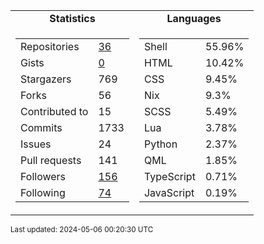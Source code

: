 
<table>
  <tr align="center">
    <td><b>Statistics</b></td>
    <td><b>Languages</b></td>
  </tr>
  <tr valign="top">
    <td>
      <table>
        <tr><td>Repositories</td><td><a href="https://github.com/Ruixi-rebirth?tab=repositories">36</a></td></tr>
        <tr><td>Gists</td><td><a href="https://gist.github.com/Ruixi-rebirth">0</a></td></tr>
        <tr><td>Stargazers</td><td>769</td></tr>
        <tr><td>Forks</td><td>56</td></tr>
        <tr><td>Contributed to</td><td>15</td></tr>
        <tr><td>Commits</td><td>1733</td></tr>
        <tr><td>Issues</td><td>24</td></tr>
        <tr><td>Pull requests</td><td>141</td></tr>
        <tr><td>Followers</td><td><a href="https://github.com/Ruixi-rebirth?tab=followers">156</a></td></tr>
        <tr><td>Following</td><td><a href="https://github.com/Ruixi-rebirth?tab=following">74</a></td></tr>
      </table>
    </td>
    <td>
      <table>
        <tr><td>Shell</td><td>55.96%</td></tr>
<tr><td>HTML</td><td>10.42%</td></tr>
<tr><td>CSS</td><td>9.45%</td></tr>
<tr><td>Nix</td><td>9.3%</td></tr>
<tr><td>SCSS</td><td>5.49%</td></tr>
<tr><td>Lua</td><td>3.78%</td></tr>
<tr><td>Python</td><td>2.37%</td></tr>
<tr><td>QML</td><td>1.85%</td></tr>
<tr><td>TypeScript</td><td>0.71%</td></tr>
<tr><td>JavaScript</td><td>0.19%</td></tr>
      </table>
    </td>
  </tr>
</table>

<sub>Last updated: 2024-05-06 00:20:30 UTC</sub>
